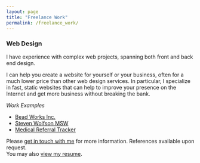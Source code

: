 ```yaml
---
layout: page
title: "Freelance Work"
permalink: /freelance_work/
---
```

### Web Design

I have experience with complex web projects, spanning both front and back end design.

I can help you create a website for yourself or your business, often for a much lower price than other web design services. In particular, I specialize in fast, static websites that can help to improve your presence on the Internet and get more business without breaking the bank.

*Work Examples*

* [Bead Works Inc.](http://franklinbeadworks.com)
* [Steven Wolfson MSW](http://stevenwolfsonmsw.com)
* [Medical Referral Tracker](/patient_fax_tracker)


Please <a href="/contact_me/">get in touch with me</a> for more information. References available upon request.
<br>
You may also <a href="/Samuel_Wolfson_Resume.pdf">view my resume</a>.
